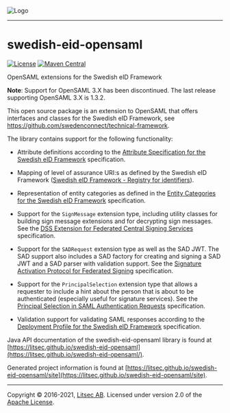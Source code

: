 ![Logo](https://github.com/litsec/eidas-opensaml/blob/master/docs/img/litsec-small.png)

------

# swedish-eid-opensaml

[![License](https://img.shields.io/badge/License-Apache%202.0-blue.svg)](https://opensource.org/licenses/Apache-2.0) [![Maven Central](https://maven-badges.herokuapp.com/maven-central/se.litsec.opensaml.sweid/swedish-eid-opensaml4/badge.svg)](https://maven-badges.herokuapp.com/maven-central/se.litsec.opensaml.sweid/swedish-eid-opensaml4)

OpenSAML extensions for the Swedish eID Framework

**Note**: Support for OpenSAML 3.X has been discontinued. The last release supporting OpenSAML 3.X is 1.3.2.

This open source package is an extension to OpenSAML that offers interfaces and classes for the Swedish eID Framework, see https://github.com/swedenconnect/technical-framework.

The library contains support for the following functionality:

* Attribute definitions according to the [Attribute Specification for the Swedish eID Framework](https://docs.swedenconnect.se/technical-framework/latest/04_-_Attribute_Specification_for_the_Swedish_eID_Framework.html) specification.

* Mapping of level of assurance URI:s as defined by the Swedish eID Framework ([Swedish eID Framework - Registry for identifiers](https://docs.swedenconnect.se/technical-framework/latest/03_-_Registry_for_Identifiers.html)).

* Representation of entity categories as defined in the [Entity Categories for the Swedish eID Framework](https://docs.swedenconnect.se/technical-framework/latest/06_-_Entity_Categories_for_the_Swedish_eID_Framework.html) specification.

* Support for the `SignMessage` extension type, including utility classes for building sign message extensions and for decrypting sign messages. See the [DSS Extension for Federated Central Signing Services](https://docs.swedenconnect.se/technical-framework/latest/09_-_DSS_Extension_for_Federated_Signing_Services.html) specification.

* Support for the `SADRequest` extension type as well as the SAD JWT. The SAD support also includes a SAD factory for creating and signing a SAD JWT and a SAD parser with validation support. See the [Signature Activation Protocol for Federated Signing](https://docs.swedenconnect.se/technical-framework/latest/13_-_Signature_Activation_Protocol.html) specification.

* Support for the `PrincipalSelection` extension type that allows a requester to include a hint about the person that is about to be authenticated (especially useful for signature services). See the [Principal Selection in SAML Authentication Requests](https://docs.swedenconnect.se/technical-framework/updates/14_-_Principal_Selection_in_SAML_Authentication_Requests.html) specification.

* Validation support for validating SAML responses according to the [Deployment Profile for the Swedish eID Framework](https://docs.swedenconnect.se/technical-framework/latest/02_-_Deployment_Profile_for_the_Swedish_eID_Framework.html) specification.

Java API documentation of the swedish-eid-opensaml library is found at [https://litsec.github.io/swedish-eid-opensaml](https://litsec.github.io/swedish-eid-opensaml/).

Generated project information is found at [https://litsec.github.io/swedish-eid-opensaml/site](https://litsec.github.io/swedish-eid-opensaml/site).

------

Copyright &copy; 2016-2021, [Litsec AB](http://www.litsec.se). Licensed under version 2.0 of the [Apache License](http://www.apache.org/licenses/LICENSE-2.0).


